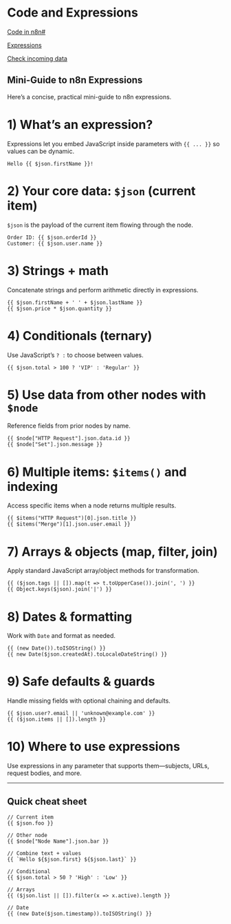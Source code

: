 # Code and Expressions

[Code in n8n#](https://docs.n8n.io/code/)

[Expressions](https://docs.n8n.io/code/expressions/)

[Check incoming data](https://docs.n8n.io/code/cookbook/expressions/check-incoming-data/)

## Mini-Guide to n8n Expressions

Here’s a concise, practical mini-guide to n8n expressions.

# 1) What’s an expression?

Expressions let you embed JavaScript inside parameters with `{{ ... }}` so values can be dynamic.

```text
Hello {{ $json.firstName }}!
```

# 2) Your core data: `$json` (current item)

`$json` is the payload of the current item flowing through the node.

```text
Order ID: {{ $json.orderId }}
Customer: {{ $json.user.name }}
```

# 3) Strings + math

Concatenate strings and perform arithmetic directly in expressions.

```text
{{ $json.firstName + ' ' + $json.lastName }}
{{ $json.price * $json.quantity }}
```

# 4) Conditionals (ternary)

Use JavaScript’s `? :` to choose between values.

```text
{{ $json.total > 100 ? 'VIP' : 'Regular' }}
```

# 5) Use data from other nodes with `$node`

Reference fields from prior nodes by name.

```text
{{ $node["HTTP Request"].json.data.id }}
{{ $node["Set"].json.message }}
```

# 6) Multiple items: `$items()` and indexing

Access specific items when a node returns multiple results.

```text
{{ $items("HTTP Request")[0].json.title }}
{{ $items("Merge")[1].json.user.email }}
```

# 7) Arrays & objects (map, filter, join)

Apply standard JavaScript array/object methods for transformation.

```text
{{ ($json.tags || []).map(t => t.toUpperCase()).join(', ') }}
{{ Object.keys($json).join('|') }}
```

# 8) Dates & formatting

Work with `Date` and format as needed.

```text
{{ (new Date()).toISOString() }}
{{ new Date($json.createdAt).toLocaleDateString() }}
```

# 9) Safe defaults & guards

Handle missing fields with optional chaining and defaults.

```text
{{ $json.user?.email || 'unknown@example.com' }}
{{ ($json.items || []).length }}
```

# 10) Where to use expressions

Use expressions in any parameter that supports them—subjects, URLs, request bodies, and more.

---

## Quick cheat sheet

```text
// Current item
{{ $json.foo }}

// Other node
{{ $node["Node Name"].json.bar }}

// Combine text + values
{{ `Hello ${$json.first} ${$json.last}` }}

// Conditional
{{ $json.total > 50 ? 'High' : 'Low' }}

// Arrays
{{ ($json.list || []).filter(x => x.active).length }}

// Date
{{ (new Date($json.timestamp)).toISOString() }}
```
